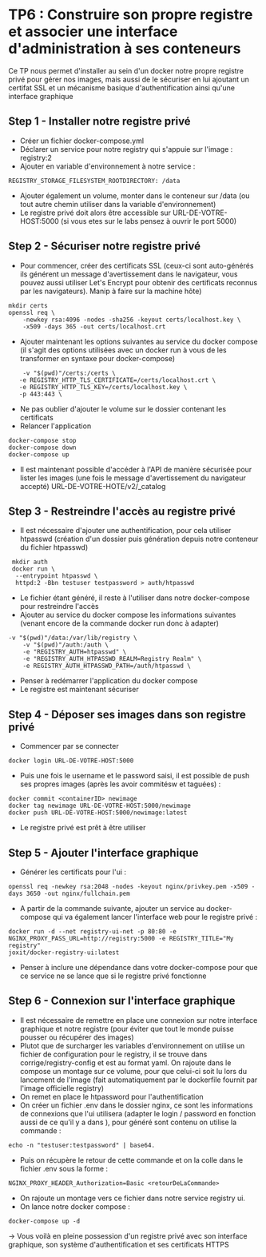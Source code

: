 # TP6 : Construire son propre registre et associer une interface d'administration à ses conteneurs

Ce TP nous permet d'installer au sein d'un docker notre propre registre privé pour gérer nos images, mais aussi de le sécuriser en lui ajoutant un certifat SSL et un mécanisme basique d'authentification ainsi qu'une interface graphique

## Step 1 - Installer notre registre privé
- Créer un fichier docker-compose.yml
- Déclarer un service pour notre registry qui s'appuie sur l'image : registry:2
- Ajouter en variable d'environnement à notre service :
```
REGISTRY_STORAGE_FILESYSTEM_ROOTDIRECTORY: /data
```
- Ajouter également un volume, monter dans le conteneur sur /data (ou tout autre chemin utiliser dans la variable d'environnement)
- Le registre privé doit alors être accessible sur URL-DE-VOTRE-HOST:5000 (si vous etes sur le labs pensez à ouvrir le port 5000)

## Step 2 - Sécuriser notre registre privé 
- Pour commencer, créer des certificats SSL (ceux-ci sont auto-générés ils générent un message d'avertissement dans le navigateur, vous pouvez aussi utiliser Let's Encrypt pour obtenir des certificats reconnus par les navigateurs). Manip à faire sur la machine hôte)
```
mkdir certs
openssl req \
    -newkey rsa:4096 -nodes -sha256 -keyout certs/localhost.key \
    -x509 -days 365 -out certs/localhost.crt
```
- Ajouter maintenant les options suivantes au service du docker compose (il s'agit des options utilisées avec un docker run à vous de les transformer en syntaxe pour docker-compose)
 ```
     -v "$(pwd)"/certs:/certs \         
    -e REGISTRY_HTTP_TLS_CERTIFICATE=/certs/localhost.crt \
    -e REGISTRY_HTTP_TLS_KEY=/certs/localhost.key \
    -p 443:443 \
```
- Ne pas oublier d'ajouter le volume sur le dossier contenant les certificats
- Relancer l'application
```
docker-compose stop
docker-compose down
docker-compose up
```
- Il est maintenant possible d'accéder à l'API de manière sécurisée pour lister les images (une fois le message d'avertissement du navigateur accepté)
URL-DE-VOTRE-HOTE/v2/_catalog

## Step 3 - Restreindre l'accès au registre privé

- Il est nécessaire d'ajouter une authentification, pour cela utiliser htpasswd (création d'un dossier puis génération depuis notre conteneur du fichier htpasswd)
```
 mkdir auth
 docker run \
  --entrypoint htpasswd \
  httpd:2 -Bbn testuser testpassword > auth/htpasswd
```
- Le fichier étant généré, il reste à l'utiliser dans notre docker-compose pour restreindre l'accès
- Ajouter au service du docker compose les informations suivantes (venant encore de la commande docker run donc à adapter)
```
-v "$(pwd)"/data:/var/lib/registry \
    -v "$(pwd)"/auth:/auth \
    -e "REGISTRY_AUTH=htpasswd" \
    -e "REGISTRY_AUTH_HTPASSWD_REALM=Registry Realm" \
    -e REGISTRY_AUTH_HTPASSWD_PATH=/auth/htpasswd \
```
- Penser à redémarrer l'application du docker compose
- Le registre est maintenant sécuriser

## Step 4 - Déposer ses images dans son registre privé
- Commencer par se connecter 
```
docker login URL-DE-VOTRE-HOST:5000

```
- Puis une fois le username et le password saisi, il est possible de push ses propres images (après les avoir commitésw et taguées) :
```
docker commit <containerID> newimage
docker tag newimage URL-DE-VOTRE-HOST:5000/newimage
docker push URL-DE-VOTRE-HOST:5000/newimage:latest
```
- Le registre privé est prêt à être utiliser

## Step 5 - Ajouter l'interface graphique
- Générer les certificats pour l'ui :
```
openssl req -newkey rsa:2048 -nodes -keyout nginx/privkey.pem -x509 -days 3650 -out nginx/fullchain.pem
```
- A partir de la commande suivante, ajouter un service au docker-compose qui va également lancer l'interface web pour le registre privé :
```
docker run -d --net registry-ui-net -p 80:80 -e NGINX_PROXY_PASS_URL=http://registry:5000 -e REGISTRY_TITLE="My registry" 
joxit/docker-registry-ui:latest
```
- Penser à inclure une dépendance dans votre docker-compose pour que ce service ne se lance que si le registre privé fonctionne

## Step 6 - Connexion sur l'interface graphique
- Il est nécessaire de remettre en place une connexion sur notre interface graphique et notre registre (pour éviter que tout le monde puisse pousser ou récupérer des images)
- Plutot que de surcharger les variables d'environnement on utilise un fichier de configuration pour le registry, il se trouve dans corrige/registry-config et est au format yaml.
On rajoute dans le compose un montage sur ce volume, pour que celui-ci soit lu lors du lancement de l'image (fait automatiquement par le dockerfile fournit par l'image officielle registry)
- On remet en place le htpassword pour l'authentification
- On créer un fichier .env dans le dossier nginx, ce sont les informations de connexions que l'ui utilisera (adapter le login / password en fonction aussi de ce qu'il y a dans ), pour généré sont contenu on utilise la commande :
```
echo -n "testuser:testpassword" | base64.
```
- Puis on récupère le retour de cette commande et on la colle dans le fichier .env sous la forme :
```
NGINX_PROXY_HEADER_Authorization=Basic <retourDeLaCommande>
```
- On rajoute un montage vers ce fichier dans notre service registry ui. 
- On lance notre docker compose : 
```
docker-compose up -d
```

-> Vous voilà en pleine possession d'un registre privé avec son interface graphique, son système d'authentification et ses certificats HTTPS
